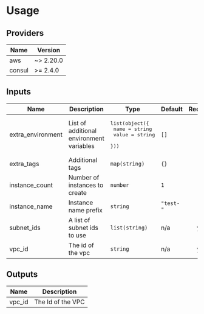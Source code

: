 # Usage
<!--- BEGIN_TF_DOCS --->
## Providers

| Name | Version |
|------|---------|
| aws | ~> 2.20.0 |
| consul | >= 2.4.0 |

## Inputs

| Name | Description | Type | Default | Required |
|------|-------------|------|---------|:-----:|
| extra\_environment | List of additional environment variables | <pre>list(object({<br>    name  = string<br>    value = string<br>  }))</pre> | `[]` | no |
| extra\_tags | Additional tags | `map(string)` | `{}` | no |
| instance\_count | Number of instances to create | `number` | `1` | no |
| instance\_name | Instance name prefix | `string` | `"test-"` | no |
| subnet\_ids | A list of subnet ids to use | `list(string)` | n/a | yes |
| vpc\_id | The id of the vpc | `string` | n/a | yes |

## Outputs

| Name | Description |
|------|-------------|
| vpc\_id | The Id of the VPC |

<!--- END_TF_DOCS --->
